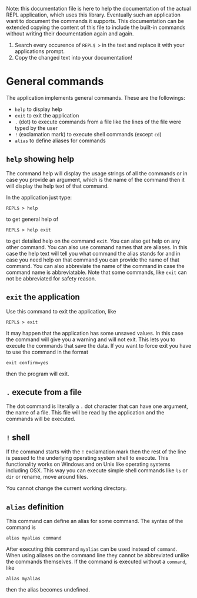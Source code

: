 Note: this documentation file is here to help the documentation of the actual REPL application, which uses this
library. Eventually such an application want to document the commands it supports. This documentation can be
extended copying the content of this file to include the built-in commands without writing their documentation
again and again. 

1. Search every occurence of `REPL$ >` in the text and replace it with your applications prompt.
1. Copy the changed text into your documentation!

# General commands

The application implements general commands. These are the followings:

* `help` to display help
* `exit` to exit the application
* `.` (dot) to execute commands from a file like the lines of the file were typed by the user
* `!` (exclamation mark) to execute shell commands (except `cd`)
* `alias` to define aliases for commands

## `help` showing help

The command help will display the usage strings of all the commands or in case you provide an argument, which
is the name of the command then it will display the help text of that command.

In the application just type:

```
REPL$ > help
```

to get general help of

```
REPL$ > help exit
```

to get detailed help on the command `exit`. You can also get help on any other command. You can also use
command names that are aliases. In this case the help text will tell you what command the alias stands for and in
case you need help on that command you can provide the name of that command. You can also abbreviate the name
of the command in case the command name is abbreviatable. Note that some commands, like `exit` can not be abbreviated
for safety reason.

## `exit` the application

Use this command to exit the application, like

```
REPL$ > exit
```

It may happen that the application has some unsaved values. In this case the command will give you a warning and will
not exit. This lets you to execute the commands that save the data. If you want to force exit you have to use the
command in the format 

```
exit confirm=yes
```

then the program will exit.

## `.` execute from a file

The dot command is literally a `.` dot character that can have one argument, the name of a file. This file will be read
by the application and the commands will be executed.

## `!` shell

If the command starts with the `!` exclamation mark then the rest of the line is passed to the underlying
operating system shell to execute. This functionality works on Windows and on Unix like operating systems
including OSX. This way you can execute simple shell commands like `ls` or `dir` or rename, move around files.

You cannot change the current working directory.

## `alias` definition

This command can define an alias for some command. The syntax of the command is 

```
alias myalias command
```

After executing this command `myalias` can be used instead of `command`. When using aliases on the command line
they cannot be abbreviated unlike the commands themselves. If the command is executed without a `command`, like

```
alias myalias
```

then the alias becomes undefined.

